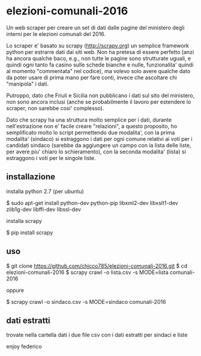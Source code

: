 # elezioni-comunali-2016
Un web scraper per creare un set di dati dalle pagine del ministero degli interni per le elezioni comunali del 2016.

Lo scraper e' basato su scrapy (http://scrapy.org) un semplice framework python per estrarre dati dai siti web.
Non ha pretesa di essere perfetto (anzi ha ancora qualche baco, e.g., non tutte le pagine sono strutturate uguali,
e quindi ogni tanto fa casino sulle schede bianche e nulle, funzionalita' quindi al momento "commentata" nel codice),
ma volevo solo avere qualche dato da poter usare di prima mano per fare conti, invece che ascoltare chi "manipola" i dati.

Putroppo, dato che Friuli e Sicilia non pubblicano i dati sul sito del ministero, non sono ancora inclusi (anche
se probabilmente il lavoro per estendere lo scraper, non sarebbe cosi' complesso).

Dato che scrapy ha una struttura molto semplice per i dati, durante nell'estrazione non e' facile creare "relazioni",
a questo proposito, ho semplificato molto lo script permettendo due modalita', con la prima modalita' (sindaco) si estraggono
i dati per ogni comune relativi ai voti per i candidati sindaco (sarebbe da aggiungere un campo con la lista delle liste,
per avere piu' chiaro lo schieramento), con la seconda modalita' (lista) si estraggono i voti per le singole liste.

## installazione
installa python 2.7 (per ubuntu)

$ sudo apt-get install python-dev python-pip libxml2-dev libxslt1-dev zlib1g-dev libffi-dev libssl-dev

installa scrapy

$ pip install scrapy

## uso

$ git clone https://github.com/chicco785/elezioni-comunali-2016.git
$ cd elezioni-comunali-2016
$ scrapy crawl -o lista.csv -s MODE=lista comunali-2016

oppure 

$ scrapy crawl -o sindaco.csv -s MODE=sindaco comunali-2016


## dati estratti

trovate nella cartella dati i due file csv con i dati estratti per sindaci e liste

enjoy federico
